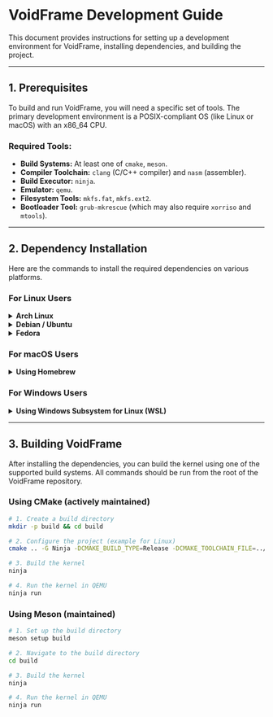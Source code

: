 # VoidFrame Development Guide

This document provides instructions for setting up a development environment for VoidFrame, installing dependencies, and building the project.

---

## 1. Prerequisites

To build and run VoidFrame, you will need a specific set of tools. The primary development environment is a POSIX-compliant OS (like Linux or macOS) with an x86_64 CPU.

### Required Tools:
- **Build Systems:** At least one of `cmake`, `meson`.
- **Compiler Toolchain:** `clang` (C/C++ compiler) and `nasm` (assembler).
- **Build Executor:** `ninja`.
- **Emulator:** `qemu`.
- **Filesystem Tools:** `mkfs.fat`, `mkfs.ext2`.
- **Bootloader Tool:** `grub-mkrescue` (which may also require `xorriso` and `mtools`).

---

## 2. Dependency Installation

Here are the commands to install the required dependencies on various platforms.

### For Linux Users

<details>
<summary><b>Arch Linux</b></summary>

```bash
# Update package list and install dependencies
sudo pacman -Syu cmake meson ninja clang nasm qemu-full dosfstools e2fsprogs grub xorriso mtools
```

</details>

<details>
<summary><b>Debian / Ubuntu</b></summary>

```bash
# Update package list and install dependencies
sudo apt update
sudo apt install -y cmake meson ninja-build clang nasm qemu-system-x86 dosfstools e2fsprogs grub-pc-bin xorriso mtools
```

</details>

<details>
<summary><b>Fedora</b></summary>

```bash
# Install dependencies
sudo dnf install -y cmake meson ninja-build clang nasm qemu-system-x86 dosfstools e2fsprogs grub2-tools-extra xorriso mtools
```

</details>

### For macOS Users

<details>
<summary><b>Using Homebrew</b></summary>

It is recommended to use [Homebrew](https://brew.sh/) to install packages on macOS.

```bash
# Install dependencies via Homebrew
brew install cmake meson ninja llvm nasm qemu e2fsprogs dosfstools grub

# Add LLVM to your PATH so the build system can find clang
echo 'export PATH="/usr/local/opt/llvm/bin:$PATH"' >> ~/.zshrc
source ~/.zshrc
```

</details>

### For Windows Users

<details>
<summary><b>Using Windows Subsystem for Linux (WSL)</b></summary>

Native development on Windows is not recommended due to the difficulty in setting up the required kernel development tools (like GRUB and `mkfs`).

The recommended approach is to use [WSL](https://learn.microsoft.com/en-us/windows/wsl/install), which allows you to run a Linux environment directly on Windows.

1.  Install WSL with a distribution like **Ubuntu**. 
2.  Open your WSL terminal.
3.  Follow the **Debian / Ubuntu** instructions above to install the dependencies.

</details>

---

## 3. Building VoidFrame

After installing the dependencies, you can build the kernel using one of the supported build systems. All commands should be run from the root of the VoidFrame repository.

### Using CMake (actively maintained)

```bash
# 1. Create a build directory
mkdir -p build && cd build

# 2. Configure the project (example for Linux)
cmake .. -G Ninja -DCMAKE_BUILD_TYPE=Release -DCMAKE_TOOLCHAIN_FILE=../cmake/toolchain/linux-x64.cmake

# 3. Build the kernel
ninja

# 4. Run the kernel in QEMU
ninja run
```

### Using Meson (maintained)

```bash
# 1. Set up the build directory
meson setup build

# 2. Navigate to the build directory
cd build

# 3. Build the kernel
ninja

# 4. Run the kernel in QEMU
ninja run
```